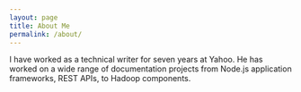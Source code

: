 ```yaml
---
layout: page 
title: About Me
permalink: /about/
---
```


I have worked as a technical writer for seven years at Yahoo.
He has worked on a wide range of documentation projects from Node.js application
frameworks, REST APIs, to Hadoop components.


